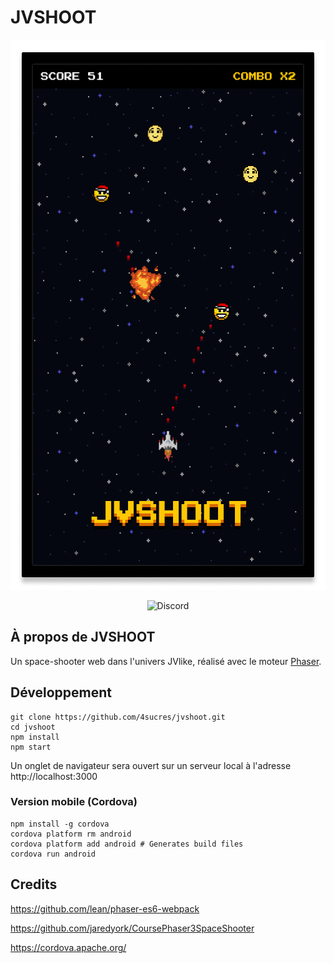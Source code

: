 # JVSHOOT

<p align="center"><img src="https://github.com/4sucres/jvshoot/raw/master/docs/preview.png" height="880"></p>

<p align="center">
<img alt="Discord" src="https://img.shields.io/discord/570066757021204515?label=discord&logo=discord&style=flat-square">
</p>

## À propos de JVSHOOT

Un space-shooter web dans l'univers JVlike, réalisé avec le moteur [Phaser](https://phaser.io/).

## Développement

```
git clone https://github.com/4sucres/jvshoot.git
cd jvshoot
npm install
npm start
```

Un onglet de navigateur sera ouvert sur un serveur local à l'adresse http://localhost:3000

### Version mobile (Cordova)

```
npm install -g cordova
cordova platform rm android
cordova platform add android # Generates build files
cordova run android
```

## Credits

https://github.com/lean/phaser-es6-webpack

https://github.com/jaredyork/CoursePhaser3SpaceShooter

https://cordova.apache.org/

